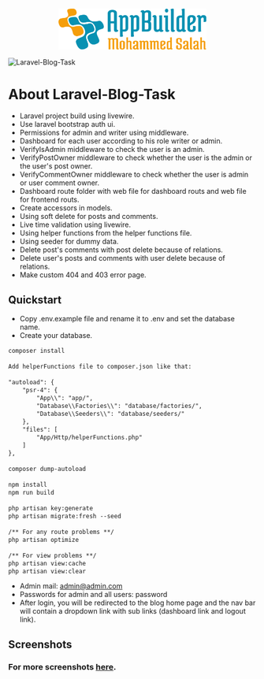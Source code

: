 
<p align="center"><img src="logo.svg" width="300" alt="logo"></p>

![Laravel-Blog-Task](https://user-images.githubusercontent.com/109177230/212639817-4e4c4bb5-16d3-4106-ad6f-4a05752d1df1.png)



# About Laravel-Blog-Task


- Laravel project build using livewire.
- Use laravel bootstrap auth ui.
- Permissions for admin and writer using middleware.
- Dashboard for each user according to his role writer or admin.
- VerifyIsAdmin middleware to check the user is an admin.
- VerifyPostOwner middleware to check whether the user is the admin or the user's post owner.
- VerifyCommentOwner middleware to check whether the user is admin or user comment owner.
- Dashboard route folder with web file for dashboard routs and web file for frontend routs.
- Create accessors in models.
- Using soft delete for posts and comments.
- Live time validation using livewire.
- Using helper functions from the helper functions file.
- Using seeder for dummy data.
- Delete post's comments with post delete because of relations.
- Delete user's posts and comments with user delete because of relations.
- Make custom 404 and 403 error page.


## Quickstart

- Copy .env.example file and rename it to .env and set the database name.
- Create your database.

````
composer install

Add helperFunctions file to composer.json like that:

"autoload": {
    "psr-4": {
        "App\\": "app/",
        "Database\\Factories\\": "database/factories/",
        "Database\\Seeders\\": "database/seeders/"
    },
    "files": [
        "App/Http/helperFunctions.php"
    ]
},
    
composer dump-autoload

npm install
npm run build

php artisan key:generate
php artisan migrate:fresh --seed

/** For any route problems **/
php artisan optimize

/** For view problems **/
php artisan view:cache
php artisan view:clear

````

- Admin mail:  admin@admin.com
- Passwords for admin and all users:  password
- After login, you will be redirected to the blog home page and the nav bar will contain a dropdown link with sub links (dashboard link and logout link).

## Screenshots
### For more screenshots [here](screenshots/SCREENSHOTS.md).




